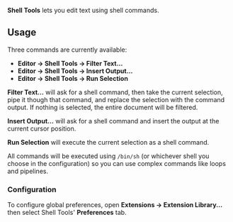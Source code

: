 **Shell Tools** lets you edit text using shell commands.

## Usage

Three commands are currently available:
- **Editor → Shell Tools → Filter Text…**
- **Editor → Shell Tools → Insert Output…**
- **Editor → Shell Tools → Run Selection**

**Filter Text…** will ask for a shell command, then take the current selection, pipe it though that command, and replace the selection with the command output. If nothing is selected, the entire document will be filtered.

**Insert Output…** will ask for a shell command and insert the output at the current cursor position.

**Run Selection** will execute the current selection as a shell command.

All commands will be executed using `/bin/sh` (or whichever shell you choose in the configuration) so you can use complex commands like loops and pipelines.

### Configuration

To configure global preferences, open **Extensions → Extension Library...** then select Shell Tools' **Preferences** tab.
